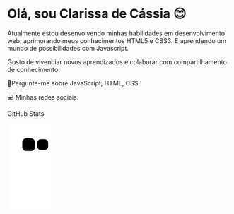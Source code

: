 # Olá, sou Clarissa de Cássia 😊


Atualmente estou desenvolvendo minhas habilidades em desenvolvimento web, aprimorando meus conhecimentos HTML5 e CSS3. E aprendendo um mundo de possibilidades com Javascript.

Gosto de vivenciar novos aprendizados e colaborar com compartilhamento de conhecimento.

💬Pergunte-me sobre JavaScript, HTML, CSS


💻 Minhas redes sociais:

 
  GitHub Stats
  
<div> 
 
  ![Snake animation](https://github.com/ClariCassia/ClariCassia/blob/output/github-contribution-grid-snake.svg)

</div>
